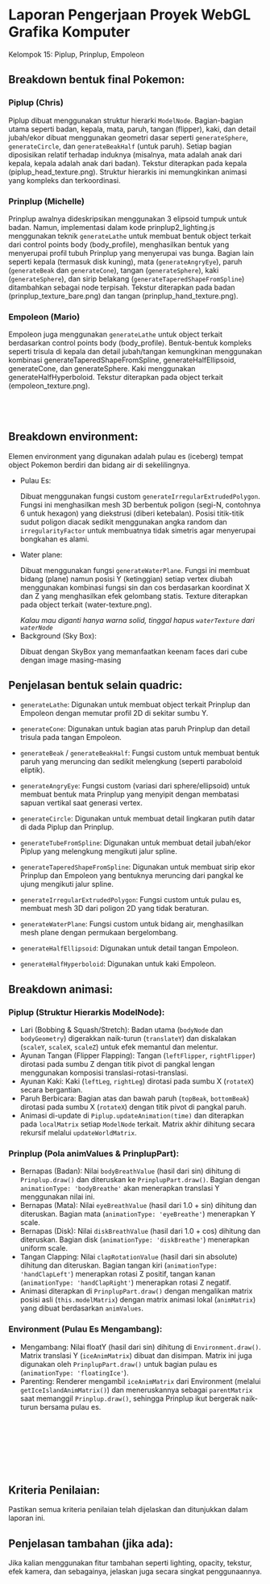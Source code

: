 # Laporan Pengerjaan Proyek WebGL Grafika Komputer
<p>Kelompok 15: Piplup, Prinplup, Empoleon</p>

## Breakdown bentuk final Pokemon:
### Piplup (Chris)
Piplup dibuat menggunakan struktur hierarki `ModelNode`. Bagian-bagian utama seperti badan, kepala, mata, paruh, tangan (flipper), kaki, dan detail jubah/ekor dibuat menggunakan geometri dasar seperti `generateSphere`, `generateCircle`, dan `generateBeakHalf` (untuk paruh). Setiap bagian diposisikan relatif terhadap induknya (misalnya, mata adalah anak dari kepala, kepala adalah anak dari badan). Tekstur diterapkan pada kepala (piplup_head_texture.png). Struktur hierarkis ini memungkinkan animasi yang kompleks dan terkoordinasi.
### Prinplup (Michelle)
Prinplup awalnya dideskripsikan menggunakan 3 elipsoid tumpuk untuk badan. Namun, implementasi dalam kode prinplup2_lighting.js menggunakan teknik `generateLathe` untuk membuat bentuk object terkait dari control points body (body_profile), menghasilkan bentuk yang menyerupai profil tubuh Prinplup yang menyerupai vas bunga. Bagian lain seperti kepala (termasuk disk kuning), mata (`generateAngryEye`), paruh (`generateBeak` dan `generateCone`), tangan (`generateSphere`), kaki (`generateSphere`), dan sirip belakang (`generateTaperedShapeFromSpline`) ditambahkan sebagai node terpisah. Tekstur diterapkan pada badan (prinplup_texture_bare.png) dan tangan (prinplup_hand_texture.png).
### Empoleon (Mario)
Empoleon juga menggunakan `generateLathe` untuk object terkait berdasarkan control points body (body_profile). Bentuk-bentuk kompleks seperti trisula di kepala dan detail jubah/tangan kemungkinan menggunakan kombinasi generateTaperedShapeFromSpline, generateHalfEllipsoid, generateCone, dan generateSphere. Kaki menggunakan generateHalfHyperboloid. Tekstur diterapkan pada object terkait (empoleon_texture.png).

<div style="margin-top: 5rem;">

## Breakdown environment: 
Elemen environment yang digunakan adalah pulau es (iceberg) tempat object Pokemon berdiri dan bidang air di sekelilingnya.
- Pulau Es:
    <p>Dibuat menggunakan fungsi custom <code>generateIrregularExtrudedPolygon</code>. Fungsi ini menghasilkan mesh 3D berbentuk poligon (segi-N, contohnya 6 untuk hexagon) yang diekstrusi (diberi ketebalan). Posisi titik-titik sudut poligon diacak sedikit menggunakan angka random dan <code>irregularityFactor</code> untuk membuatnya tidak simetris agar menyerupai bongkahan es alami.</p>
- Water plane:
    <p>Dibuat menggunakan fungsi <code>generateWaterPlane</code>. Fungsi ini membuat bidang (plane) namun posisi Y (ketinggian) setiap vertex diubah menggunakan kombinasi fungsi sin dan cos berdasarkan koordinat X dan Z yang menghasilkan efek gelombang statis. Texture diterapkan pada object terkait (water-texture.png).</p>
    <i style="margin-bottom: 2rem;">Kalau mau diganti hanya warna solid, tinggal hapus <code>waterTexture</code> dari <code>waterNode</code></i>
- Background (Sky Box): 
    <p>Dibuat dengan SkyBox yang memanfaatkan keenam faces dari cube dengan image masing-masing</p>

## Penjelasan bentuk selain quadric: 
- `generateLathe`: Digunakan untuk membuat object terkait Prinplup dan Empoleon dengan memutar profil 2D di sekitar sumbu Y.

- `generateCone`: Digunakan untuk bagian atas paruh Prinplup dan detail trisula pada tangan Empoleon.

- `generateBeak` / `generateBeakHalf`: Fungsi custom untuk membuat bentuk paruh yang meruncing dan sedikit melengkung (seperti paraboloid eliptik).

- `generateAngryEye`: Fungsi custom (variasi dari sphere/ellipsoid) untuk membuat bentuk mata Prinplup yang menyipit dengan membatasi sapuan vertikal saat generasi vertex.

- `generateCircle`: Digunakan untuk membuat detail lingkaran putih datar di dada Piplup dan Prinplup.

- `generateTubeFromSpline`: Digunakan untuk membuat detail jubah/ekor Piplup yang melengkung mengikuti jalur spline.

- `generateTaperedShapeFromSpline`: Digunakan untuk membuat sirip ekor Prinplup dan Empoleon yang bentuknya meruncing dari pangkal ke ujung mengikuti jalur spline.

- `generateIrregularExtrudedPolygon`: Fungsi custom untuk pulau es, membuat mesh 3D dari poligon 2D yang tidak beraturan.

- `generateWaterPlane`: Fungsi custom untuk bidang air, menghasilkan mesh plane dengan permukaan bergelombang.

- `generateHalfEllipsoid`: Digunakan untuk detail tangan Empoleon.

- `generateHalfHyperboloid`: Digunakan untuk kaki Empoleon.

## Breakdown animasi: 
### Piplup (Struktur Hierarkis ModelNode):
- Lari (Bobbing & Squash/Stretch): Badan utama (`bodyNode` dan `bodyGeometry`) digerakkan naik-turun (`translateY`) dan diskalakan (`scaleY`, `scaleX`, `scaleZ`) untuk efek memantul dan melentur.
- Ayunan Tangan (Flipper Flapping): Tangan (`leftFlipper`, `rightFlipper`) dirotasi pada sumbu Z  dengan titik pivot di pangkal lengan menggunakan komposisi translasi-rotasi-translasi.
- Ayunan Kaki: Kaki (`leftLeg`, `rightLeg`) dirotasi pada sumbu X (`rotateX`) secara bergantian.
- Paruh Berbicara: Bagian atas dan bawah paruh (`topBeak`, `bottomBeak`) dirotasi pada sumbu X (`rotateX`) dengan titik pivot di pangkal paruh.
- Animasi di-update di `Piplup.updateAnimation(time)` dan diterapkan pada `localMatrix` setiap `ModelNode` terkait. Matrix akhir dihitung secara rekursif melalui `updateWorldMatrix`.
### Prinplup (Pola animValues & PrinplupPart):
- Bernapas (Badan): Nilai `bodyBreathValue` (hasil dari sin) dihitung di `Prinplup.draw()` dan diteruskan ke `PrinplupPart.draw()`. Bagian dengan `animationType: 'bodyBreathe'` akan menerapkan translasi Y menggunakan nilai ini.
- Bernapas (Mata): Nilai `eyeBreathValue` (hasil dari 1.0 + sin) dihitung dan diteruskan. Bagian mata (`animationType: 'eyeBreathe'`) menerapkan Y scale.
- Bernapas (Disk): Nilai `diskBreathValue` (hasil dari 1.0 + cos) dihitung dan diteruskan. Bagian disk (`animationType: 'diskBreathe'`) menerapkan uniform scale.
- Tangan Clapping: Nilai `clapRotationValue` (hasil dari sin absolute) dihitung dan diteruskan. Bagian tangan kiri (`animationType: 'handClapLeft'`) menerapkan rotasi Z positif, tangan kanan (`animationType: 'handClapRight'`) menerapkan rotasi Z negatif.
- Animasi diterapkan di `PrinplupPart.draw()` dengan mengalikan matrix posisi asli (`this.modelMatrix`) dengan matrix animasi lokal (`animMatrix`) yang dibuat berdasarkan `animValues`.
### Environment (Pulau Es Mengambang):
- Mengambang: Nilai floatY (hasil dari sin) dihitung di `Environment.draw()`. Matrix translasi Y (`iceAnimMatrix`) dibuat dan disimpan. Matrix ini juga digunakan oleh `PrinplupPart.draw()` untuk bagian pulau es (`animationType: 'floatingIce'`).
- Parenting: Renderer mengambil `iceAnimMatrix` dari Environment (melalui `getIceIslandAnimMatrix()`) dan meneruskannya sebagai `parentMatrix` saat memanggil `Prinplup.draw()`, sehingga Prinplup ikut bergerak naik-turun bersama pulau es.

</div>


<div style="margin-top: 9rem;">

## Kriteria Penilaian: 
Pastikan semua kriteria penilaian telah dijelaskan dan ditunjukkan dalam laporan ini.

## Penjelasan tambahan (jika ada): 
Jika kalian menggunakan fitur tambahan seperti lighting, opacity, tekstur, efek kamera, dan sebagainya, jelaskan juga secara singkat penggunaannya.
</div>
